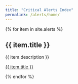 ```yaml
---
title: "Critical Alerts Index"
permalink: /alerts/home/
---
```


{% for item in site.alerts %}
  <h2>{{ item.title }}</h2>
  <p>{{ item.description }}</p>
  <p><a href="{{ item.url }}">{{ item.title }}</a></p>
{% endfor %}
